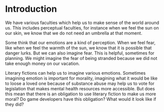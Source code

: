 # Introduction

We have various faculties which help us to make sense of the world around us. This includes perceptual faculties, for instance when we feel the sun on our skin, we know that we do not need an umbrella at that moment.

Some think that our emotions are a kind of perception. When we feel fear, like when we feel the warmth of the sun, we know that it is possible that danger lurks. But we can also imagine fear. This is helpful, sometimes for planning. We might imagine the fear of being stranded because we did not take enough money on our vacation.

Literary fictions can help us to imagine various emotions. Sometimes imagining emotion is important for morality, imagining what it would be like to loose a loved one because of substance abuse may help us to vote for legislation that makes mental health resources more accessible. But does this mean that there is an obligation to use literary fiction to make us more moral? Do game developers have this obligation? What would it look like if they did?
